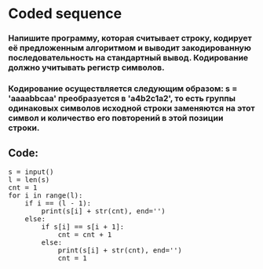 # Coded sequence

### Напишите программу, которая считывает строку, кодирует её предложенным алгоритмом и выводит закодированную последовательность на стандартный вывод. Кодирование должно учитывать регистр символов.

### Кодирование осуществляется следующим образом: s = 'aaaabbсaa' преобразуется в 'a4b2с1a2', то есть группы одинаковых символов исходной строки заменяются на этот символ и количество его повторений в этой позиции строки.

## Code:

<pre>
s = input()
l = len(s)
cnt = 1
for i in range(l):
    if i == (l - 1):
        print(s[i] + str(cnt), end='')
    else:
        if s[i] == s[i + 1]:
            cnt = cnt + 1
        else:
            print(s[i] + str(cnt), end='')
            cnt = 1
